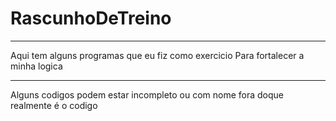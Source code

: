 # RascunhoDeTreino
-----------------------------------------
Aqui tem alguns programas que eu fiz como exercicio
Para fortalecer a minha logica 

-----------------------------------------

Alguns codigos podem estar incompleto ou com nome fora
doque realmente é o codigo
